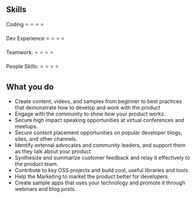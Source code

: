 ## Skills
Coding :star: :star: :star: :star:

Dev Experience :star: :star: :star: :star:

Teamwork: :star: :star: :star: :star:

People Skills: :star: :star: :star: :star:

## What you do
* Create content, videos, and samples from beginner to best practices that demonstrate how to develop and work with the product
* Engage with the community to show how your product works.
* Secure high impact speaking opportunities at virtual conferences and meetups.
* Secure content placement opportunities on popular developer blogs, sites, and other channels.
* Identify external advocates and community leaders, and support them as they talk about your product
* Synthesize and summarize customer feedback and relay it effectively to the product team.
* Contribute to key OSS projects and build cool, useful libraries and tools.
* Help the Marketing to market the product better for developers.
* Create sample apps that uses your technology and promote it through webinars and blog posts.